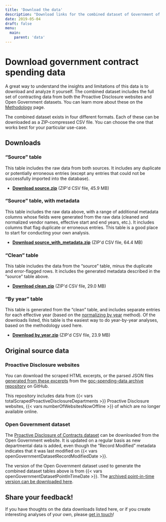 ```yaml
---
title: 'Download the data'
description: "Download links for the combined dataset of Government of Canada contract spending, in CSV format."
date: 2019-05-04
draft: false
menu: 
  main:
    parent: 'data'
---
```


# Download government contract spending data

A great way to understand the insights and limitations of this data is to download and analyze it yourself. The combined dataset includes the full set of contracting data from both the Proactive Disclosure websites and Open Government datasets. You can learn more about these on the [Methodology](/methodology/) page.

The combined dataset exists in four different formats. Each of these can be downloaded as a ZIP-compressed CSV file. You can choose the one that works best for your particular use-case.

## Downloads

### “Source” table

This table includes the raw data from both sources. It includes any duplicate or potentially erroneous entries (except any entries that could not be successfully imported into the database).

- [**Download source.zip**](https://s3-us-west-2.amazonaws.com/goc-spending-export-20190519/public/source.zip) (ZIP'd CSV file, 45.9 MB)

### “Source” table, with metadata

This table includes the raw data above, with a range of additional metadata columns whose fields were generated from the raw data (cleaned and normalized vendor names, effective start and end years, etc.). It includes columns that flag duplicate or erroneous entries. This table is a good place to start for conducting your own analysis.

- [**Download source_with_metadata.zip**](https://s3-us-west-2.amazonaws.com/goc-spending-export-20190519/public/source_with_metadata.zip) (ZIP'd CSV file, 64.4 MB)

### “Clean” table

This table includes the data from the “source” table, minus the duplicate and error-flagged rows. It includes the generated metadata described in the “source” table above.

- [**Download clean.zip**](https://s3-us-west-2.amazonaws.com/goc-spending-export-20190519/public/clean.zip) (ZIP'd CSV file, 29.0 MB)

### “By year” table

This table is generated from the “clean” table, and includes separate entries for each effective year (based on the [normalizing by year](/methodology#normalizing-by-year) method). Of the downloads listed, this table is the easiest way to do year-by-year analyses, based on the methodology used here.

- [**Download by_year.zip**](https://s3-us-west-2.amazonaws.com/goc-spending-export-20190519/public/by_year.zip) (ZIP'd CSV file, 23.9 MB)

## Original source data

### Proactive Disclosure websites

You can download the scraped HTML excerpts, or the parsed JSON files [generated from these excerpts](/methodology/) from the [goc-spending-data archive repository](https://github.com/GoC-Spending/goc-spending-data) on GitHub. 

This repository includes data from {{< vars totalScrapedProactiveDisclosureDepartments >}} Proactive Disclosure websites, {{< vars numberOfWebsitesNowOffline >}} of which are no longer available online. 

### Open Government dataset

The [Proactive Disclosure of Contracts dataset](https://open.canada.ca/data/en/dataset/d8f85d91-7dec-4fd1-8055-483b77225d8b) can be downloaded from the Open Government website. It is updated on a regular basis as new departmental data is added, even though the “Record Modified” metadata indicates that it was last modified on {{< vars openGovernmentDatasetRecordModifiedDate >}}.

The version of the Open Government dataset used to generate the combined dataset tables above is from {{< vars openGovernmentDatasetPointInTimeDate >}}. The [archived point-in-time version can be downloaded here](https://s3-us-west-2.amazonaws.com/goc-spending-export-20190519/public/2019-03-24-contracts.zip).

## Share your feedback!

If you have thoughts on the data downloads listed here, or if you create interesting analyses of your own, please [get in touch](/about/#get-in-touch)! 
